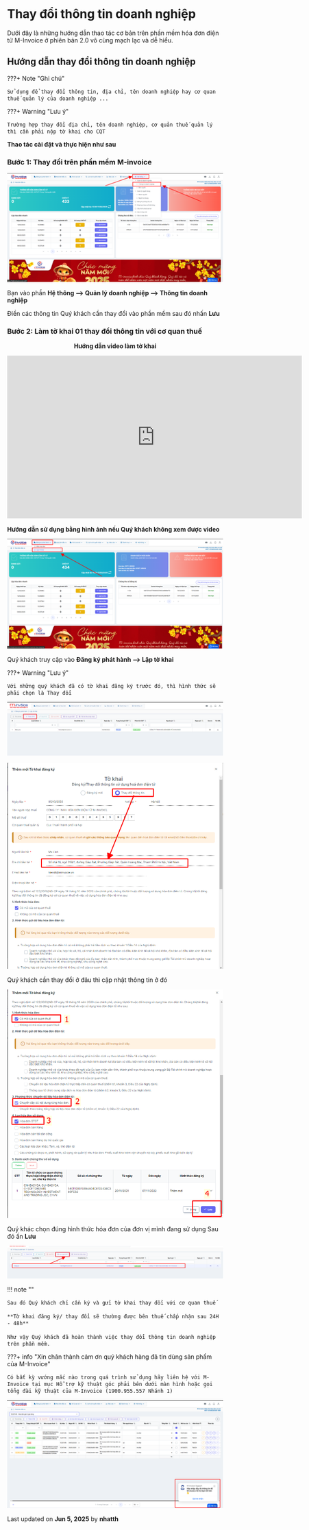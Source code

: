 # **Thay đổi thông tin doanh nghiệp**

Dưới đây là những hướng dẫn thao tác cơ bản trên phần mềm hóa đơn điện tử M-Invoice ở phiên bản 2.0 vô cùng mạch lạc và dễ hiểu.

## **Hướng dẫn thay đổi thông tin doanh nghiệp**

???+ Note "Ghi chú"

    Sử dụng để thay đổi thông tin, địa chỉ, tên doanh nghiệp hay cơ quan thuế quản lý của doanh nghiệp ...

???+ Warning "Lưu ý"

    Trường hợp thay đổi địa chỉ, tên doanh nghiệp, cơ quản thuế quản lý thì cần phải nộp tờ khai cho CQT

**Thao tác cài đặt và thực hiện như sau**

### **Bước 1: Thay đổi trên phần mềm M-invoice**

![Hình 1](../assets/images/invoice2/2.0_thay-doi-thong-tin-doanh-nghiep_1.png)

Bạn vào phần **Hệ thông --> Quản lý doanh nghiệp --> Thông tin doanh nghiệp**

Điền các thông tin Quý khách cần thay đổi vào phần mềm sau đó nhấn **Lưu**

### **Bước 2: Làm tờ khai 01 thay đổi thông tin với cơ quan thuế**

<p align="center" style="font-weight: bold;">Hướng dẫn video làm tờ khai</p>

<iframe style="width: 43rem; height: 380px" src="https://www.youtube.com/embed/QCUDtrKGSFg?si=7q9Qa3huXRSGe6lh" title="YouTube video player" frameborder="0" allow="accelerometer; autoplay; clipboard-write; encrypted-media; gyroscope; picture-in-picture; web-share" referrerpolicy="strict-origin-when-cross-origin" allowfullscreen></iframe>

**Hướng dẫn sử dụng bằng hình ảnh nếu Quý khách không xem được video**

![Hình 2](../assets/images/invoice2/2.0_thay-doi-thong-tin-doanh-nghiep_2.png)

Quý khách truy cập vào **Đăng ký phát hành --> Lập tờ khai**

???+ Warning "Lưu ý"

    Với những quý khách đã có tờ khai đăng ký trước đó, thì hình thức sẽ phải chọn là Thay đổi

![Hình 3](../assets/images/invoice2/2.0_thay-doi-thong-tin-doanh-nghiep_3.png)

![Hình 4](../assets/images/invoice2/2.0_thay-doi-thong-tin-doanh-nghiep_4.png)

Quý khách cần thay đổi ở đâu thì cập nhật thông tin ở đó

![Hình 5](../assets/images/invoice2/2.0_thay-doi-thong-tin-doanh-nghiep_5.png)

Quý khác chọn đúng hình thức hóa đơn của đơn vị mình đang sử dụng
Sau đó ấn **Lưu**

![Hình 6](../assets/images/invoice2/2.0_thay-doi-thong-tin-doanh-nghiep_6.png)

!!! note ""

    Sau đó Quý khách chỉ cần ký và gửi tờ khai thay đổi với cơ quan thuế

    **Tờ khai đăng ký/ thay đổi sẽ thường được bên thuế chấp nhận sau 24H - 48h**

    Như vậy Quý khách đã hoàn thành việc thay đổi thông tin doanh nghiệp trên phần mềm.

???+ info "Xin chân thành cảm ơn quý khách hàng đã tin dùng sản phẩm của M-Invoice"

    Có bất kỳ vướng mắc nào trong quá trình sử dụng hãy liên hệ với M-Invoice tại mục Hỗ trợ kỹ thuật góc phải bên dưới màn hình hoặc gọi tổng đài kỹ thuật của M-Invoice (1900.955.557 Nhánh 1)

![Hình 7](../assets/images/invoice2/hotro.png)




<div class="last-updated">Last updated on <strong>Jun 5, 2025</strong> by <strong>nhatth</strong></div>
